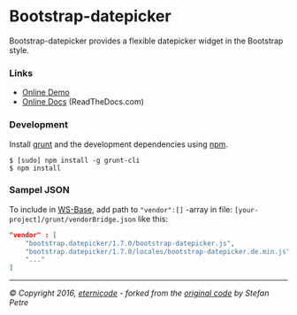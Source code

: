 # Bootstrap-datepicker

Bootstrap-datepicker provides a flexible datepicker widget in the Bootstrap style.

### Links
* [Online Demo](https://eternicode.github.io/bootstrap-datepicker/)
* [Online Docs](https://bootstrap-datepicker.readthedocs.org/en/stable/) (ReadTheDocs.com)


### Development
Install [grunt](http://gruntjs.com/) and the development dependencies using [npm](https://www.npmjs.com/).

    $ [sudo] npm install -g grunt-cli
    $ npm install


### Sampel JSON
To include in [WS-Base](https://github.com/SirAnselot/WS-Base/), add path to `"vendor":[]` -array in file: 
`[your-project]/grunt/vendorBridge.json` like this:
```json
"vendor" : [
    "bootstrap.datepicker/1.7.0/bootstrap-datepicker.js",
    "bootstrap.datepicker/1.7.0/locales/bootstrap-datepicker.de.min.js",
    "..."
]
```


---
*© Copyright 2016, [eternicode](https://github.com/eternicode) - forked from the [original code](http://www.eyecon.ro/bootstrap-datepicker/) by Stefan Petre*
